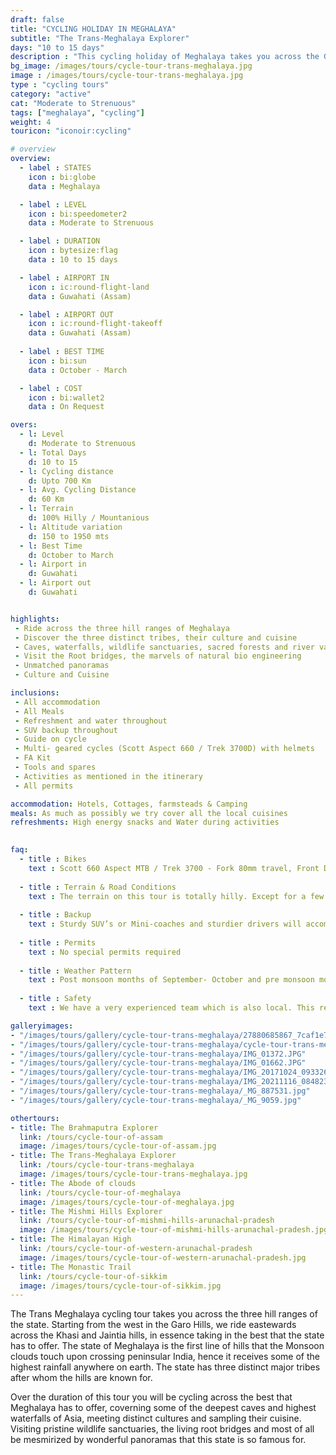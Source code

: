 ```yaml
---
draft: false
title: "CYCLING HOLIDAY IN MEGHALAYA"
subtitle: "The Trans-Meghalaya Explorer"
days: "10 to 15 days"
description : "This cycling holiday of Meghalaya takes you across the Garo, Khasi and Jaintia hills, in essence covering the best of the state."
bg_image: /images/tours/cycle-tour-trans-meghalaya.jpg
image : /images/tours/cycle-tour-trans-meghalaya.jpg
type : "cycling tours"
category: "active"
cat: "Moderate to Strenuous"
tags: ["meghalaya", "cycling"]
weight: 4
touricon: "iconoir:cycling"

# overview
overview:
  - label : STATES
    icon : bi:globe
    data : Meghalaya

  - label : LEVEL
    icon : bi:speedometer2
    data : Moderate to Strenuous

  - label : DURATION
    icon : bytesize:flag
    data : 10 to 15 days

  - label : AIRPORT IN
    icon : ic:round-flight-land
    data : Guwahati (Assam)

  - label : AIRPORT OUT
    icon : ic:round-flight-takeoff
    data : Guwahati (Assam)
    
  - label : BEST TIME
    icon : bi:sun
    data : October - March

  - label : COST
    icon : bi:wallet2
    data : On Request

overs:
  - l: Level 
    d: Moderate to Strenuous
  - l: Total Days 
    d: 10 to 15 
  - l: Cycling distance 
    d: Upto 700 Km
  - l: Avg. Cycling Distance 
    d: 60 Km
  - l: Terrain 
    d: 100% Hilly / Mountanious
  - l: Altitude variation 
    d: 150 to 1950 mts
  - l: Best Time 
    d: October to March
  - l: Airport in 
    d: Guwahati 
  - l: Airport out 
    d: Guwahati 


highlights:
 - Ride across the three hill ranges of Meghalaya
 - Discover the three distinct tribes, their culture and cuisine
 - Caves, waterfalls, wildlife sanctuaries, sacred forests and river valley
 - Visit the Root bridges, the marvels of natural bio engineering
 - Unmatched panoramas
 - Culture and Cuisine

inclusions:
 - All accommodation
 - All Meals
 - Refreshment and water throughout
 - SUV backup throughout
 - Guide on cycle
 - Multi- geared cycles (Scott Aspect 660 / Trek 3700D) with helmets
 - FA Kit
 - Tools and spares
 - Activities as mentioned in the itinerary
 - All permits

accommodation: Hotels, Cottages, farmsteads & Camping
meals: As much as possibly we try cover all the local cuisines
refreshments: High energy snacks and Water during activities 
  

faq:
  - title : Bikes
    text : Scott 660 Aspect MTB / Trek 3700 - Fork 80mm travel, Front Derailleur Shimano FD-TX50 / 34.9mm, Rear Derailleur Shimano Tourney RD-TX35 21 Speed (Upgraded), Shifters Shimano ST-EF 41 L / 7R EZ-ire plus (Upgraded), Brakeset Tektro SCM-02 mech. Disc 160F/160Rmm Rotor, Front Tyre 6 26×2.1 / 30TPI, Rear Tyre 6 26×2.1 / 30TPI, Weight 13.6 kg / 29.98 lbs
  
  - title : Terrain & Road Conditions
    text : The terrain on this tour is totally hilly. Except for a few odd stretches the roads are generally excellent.
  
  - title : Backup
    text : Sturdy SUV’s or Mini-coaches and sturdier drivers will accompany you on every trip. These vehicles are along right from your airport pick up to your drop back to the airport.
  
  - title : Permits
    text : No special permits required
  
  - title : Weather Pattern
    text : Post monsoon months of September- October and pre monsoon months of March-April are very pleasant with blue skies and a fair days. Peak winters are from November to February with the mercury coming down below 10 C, in the evenings, however the days are still favourable for cycling.
  
  - title : Safety
    text : We have a very experienced team which is also local. This reflects in the overall safety of our tours. Rest assured your guides know where extra attention is required and when. All our routes are well known to us, we know where the nearest medical facilities are, we know whom to contact if in case of an emergency, we know all the alternate routes in case of road blockages. We have CASEVAC protocols in place to streamline the process in case of emergencies. You can rest easy knowing that in the outdoors in general and this region in particular you are in safe hands with us.

galleryimages:
- "/images/tours/gallery/cycle-tour-trans-meghalaya/27880685867_7caf1e7d97_k.jpg"
- "/images/tours/gallery/cycle-tour-trans-meghalaya/cycle-tour-trans-meghalaya1.jpg"
- "/images/tours/gallery/cycle-tour-trans-meghalaya/IMG_01372.JPG"
- "/images/tours/gallery/cycle-tour-trans-meghalaya/IMG_01662.JPG"
- "/images/tours/gallery/cycle-tour-trans-meghalaya/IMG_20171024_093326.jpg"
- "/images/tours/gallery/cycle-tour-trans-meghalaya/IMG_20211116_084823.jpg"
- "/images/tours/gallery/cycle-tour-trans-meghalaya/_MG_887531.jpg"
- "/images/tours/gallery/cycle-tour-trans-meghalaya/_MG_9059.jpg"

othertours:
- title: The Brahmaputra Explorer 
  link: /tours/cycle-tour-of-assam
  image: /images/tours/cycle-tour-of-assam.jpg
- title: The Trans-Meghalaya Explorer
  link: /tours/cycle-tour-trans-meghalaya
  image: /images/tours/cycle-tour-trans-meghalaya.jpg
- title: The Abode of clouds 
  link: /tours/cycle-tour-of-meghalaya
  image: /images/tours/cycle-tour-of-meghalaya.jpg
- title: The Mishmi Hills Explorer 
  link: /tours/cycle-tour-of-mishmi-hills-arunachal-pradesh
  image: /images/tours/cycle-tour-of-mishmi-hills-arunachal-pradesh.jpg
- title: The Himalayan High
  link: /tours/cycle-tour-of-western-arunachal-pradesh
  image: /images/tours/cycle-tour-of-western-arunachal-pradesh.jpg 
- title: The Monastic Trail
  link: /tours/cycle-tour-of-sikkim
  image: /images/tours/cycle-tour-of-sikkim.jpg
---
```



The Trans Meghalaya cycling tour takes you across the three hill ranges of the state. Starting from the west in the Garo Hills, we ride eastewards across the Khasi and Jaintia hills, in essence taking in the best that the state has to offer. The state of Meghalaya is the first line of hills that the Monsoon clouds touch upon crossing peninsular India, hence it receives some of the highest rainfall anywhere on earth. The state has three distinct major tribes after whom the hills are known for.

Over the duration of this tour you will be cycling across the best that Meghalaya has to offer, coverning some of the deepest caves and highest waterfalls of Asia, meeting distinct cultures and sampling their cuisine. Visiting pristine wildlife sanctuaries, the living root bridges and most of all be mesmirized by wonderful panoramas that this state is so famous for.